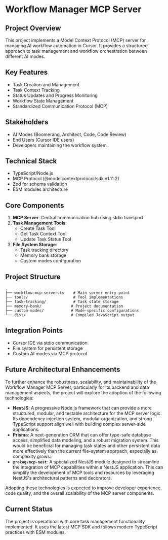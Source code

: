 # Workflow Manager MCP Server

## Project Overview
This project implements a Model Context Protocol (MCP) server for managing AI workflow automation in Cursor. It provides a structured approach to task management and workflow orchestration between different AI modes.

## Key Features
- Task Creation and Management
- Task Context Tracking
- Status Updates and Progress Monitoring
- Workflow State Management
- Standardized Communication Protocol (MCP)

## Stakeholders
- AI Modes (Boomerang, Architect, Code, Code Review)
- End Users (Cursor IDE users)
- Developers maintaining the workflow system

## Technical Stack
- TypeScript/Node.js
- MCP Protocol (@modelcontextprotocol/sdk v1.11.2)
- Zod for schema validation
- ESM modules architecture

## Core Components
1. **MCP Server**: Central communication hub using stdio transport
2. **Task Management Tools**:
   - Create Task Tool
   - Get Task Context Tool
   - Update Task Status Tool
3. **File System Storage**:
   - Task tracking directory
   - Memory bank storage
   - Custom modes configuration

## Project Structure
```
.
├── workflow-mcp-server.ts    # Main server entry point
├── tools/                    # Tool implementations
├── task-tracking/            # Task state storage
├── memory-bank/             # Project documentation
├── custom-modes/            # Mode-specific configurations
└── dist/                    # Compiled JavaScript output
```

## Integration Points
- Cursor IDE via stdio communication
- File system for persistent storage
- Custom AI modes via MCP protocol

## Future Architectural Enhancements

To further enhance the robustness, scalability, and maintainability of the Workflow Manager MCP Server, particularly for its backend and data management aspects, the project will explore the adoption of the following technologies:

-   **NestJS**: A progressive Node.js framework that can provide a more structured, modular, and testable architecture for the MCP server logic. Its dependency injection system, modular organization, and strong TypeScript support align well with building complex server-side applications.
-   **Prisma**: A next-generation ORM that can offer type-safe database access, simplified data modeling, and a robust migration system. This would be beneficial for managing task states and other persistent data more effectively than the current file-system approach, especially as complexity grows.
-   **`@rekog/mcp-nest`**: A specialized NestJS module designed to streamline the integration of MCP capabilities within a NestJS application. This can simplify the development of MCP tools and resources by leveraging NestJS's architectural patterns and decorators.

Adopting these technologies is expected to improve developer experience, code quality, and the overall scalability of the MCP server components.

## Current Status
The project is operational with core task management functionality implemented. It uses the latest MCP SDK and follows modern TypeScript practices with ESM modules.